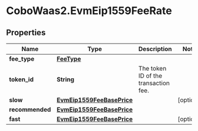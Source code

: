 # CoboWaas2.EvmEip1559FeeRate

## Properties

Name | Type | Description | Notes
------------ | ------------- | ------------- | -------------
**fee_type** | [**FeeType**](FeeType.md) |  | 
**token_id** | **String** | The token ID of the transaction fee. | 
**slow** | [**EvmEip1559FeeBasePrice**](EvmEip1559FeeBasePrice.md) |  | [optional] 
**recommended** | [**EvmEip1559FeeBasePrice**](EvmEip1559FeeBasePrice.md) |  | 
**fast** | [**EvmEip1559FeeBasePrice**](EvmEip1559FeeBasePrice.md) |  | [optional] 


